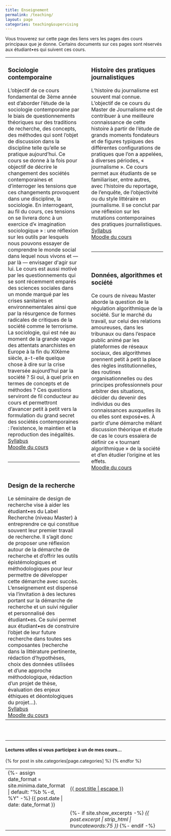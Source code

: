 ```yaml
---
title: Enseignement
permalink: /teaching/
layout: page
categories: teaching&supervising
---
```


Vous trouverez sur cette page des liens vers les pages des cours principaux que je donne. Certains documents sur ces pages sont réservés aux étudiant•es qui suivent ces cours.

<table>
  <tr>
    <td width="48%" valign="top">
      <h3>Sociologie contemporaine</h3>
      L’objectif de ce cours fondamental de 3ème année est d’aborder l’étude de la sociologie contemporaine par le biais de questionnements théoriques sur des traditions de recherche, des concepts, des méthodes qui sont l’objet de discussion 
      dans la discipline telle qu’elle se pratique aujourd’hui. Ce cours se donne à la fois pour objectif de décrire le changement des sociétés contemporaines et d’interroger les tensions que ces changements provoquent dans une discipline, 
      la sociologie. En interrogeant, au fil du cours, ces tensions on se livrera donc à un exercice d’« imagination sociologique » : une réflexion sur les outils par lesquels nous pouvons essayer de comprendre le monde social dans lequel nous vivons 
      et — par là — envisager d'agir sur lui.
      Le cours est aussi motivé par les questionnements qui se sont récemment emparés des sciences sociales dans un monde marqué par les crises sanitaires et environnementales ainsi que par la résurgence de formes radicales de critiques de la société 
      comme le terrorisme. La sociologie, qui est née au moment de la grande vague des attentats anarchistes en Europe à la fin du XIXème siècle, a-t-elle quelque chose à dire sur la crise traversée aujourd’hui par la société ? Si oui, à quel prix 
      en termes de concepts et de méthodes ? Ces questions serviront de fil conducteur au cours et permettront d’avancer petit à petit vers la formulation du grand secret des sociétés contemporaines : l’existence, le maintien et la reproduction des inégalités.
      <br>
      <a href="https://gillesbastin.github.io/pdf/Sociologie_contemporaine_2022-2023_Syllabus.pdf">Syllabus</a>
      <br>
      <a href="https://cours.univ-grenoble-alpes.fr/course/view.php?id=16967">Moodle du cours</a>
      <br><br>
      <hr size = 1>
      <br>
      <h3>Design de la recherche</h3>
      Le séminaire de design de recherche vise à aider les étudiant•es du Label Recherche (niveau Master) à entreprendre ce qui constitue souvent leur premier travail de recherche. Il s’agit donc de proposer une réflexion autour de la démarche de recherche 
      et d’offrir les outils épistémologiques et méthodologiques pour leur permettre de développer cette démarche avec succès. L’enseignement est dispensé via l’invitation à des lectures portant sur la démarche de recherche et un suivi régulier et personnalisé 
      des étudiant•es. Ce suivi permet aux étudiant•es de construire l’objet de leur future recherche dans toutes ses composantes (recherche dans la littérature pertinente, rédaction d’hypothèses, choix des données utilisées et d’une approche méthodologique, 
      rédaction d’un projet de thèse, évaluation des enjeux éthiques et déontologiques du projet…).
      <br>
      <a href="https://gillesbastin.github.io/pdf/Sociologie_contemporaine_2022-2023_Syllabus.pdf">Syllabus</a>
      <br>
      <a href="https://cours.univ-grenoble-alpes.fr/course/view.php?id=18277">Moodle du cours</a>
    </td>  
    <td width="4%">
    </td>
    <td width="48%" valign="top">
      <h3>Histoire des pratiques journalistiques</h3>
      L’histoire du journalisme est souvent mal connue. L’objectif de ce cours du Master de Journalisme est de contribuer à une meilleure connaissance de cette histoire à partir de l’étude de grands moments fondateurs et de figures typiques des différentes 
      configurations de pratiques que l’on a appelées, à diverses périodes, « journalisme ». Ce cours permet aux étudiants de se familiariser, entre autres, avec l’histoire du reportage, de l’enquête, de l’objectivité ou du style littéraire en journalisme. 
      Il se conclut par une réflexion sur les mutations contemporaines des pratiques journalistiques.
      <br>
      <a href="https://gillesbastin.github.io/pdf/Histoire des Pratiques Journalistiques 2021-2022.pdf">Syllabus</a>
      <br>
      <a href="https://cours.univ-grenoble-alpes.fr/course/view.php?id=18108">Moodle du cours</a>
      <br><br>
      <hr size = 1>
      <br>
      <h3>Données, algorithmes et société</h3>
      Ce cours de niveau Master aborde la question de la régulation algorithmique de la société. Sur le marché du travail, sur celui des relations amoureuses, dans les tribunaux ou dans l’espace public animé par les plateformes de réseaux sociaux, des algorithmes 
      prennent petit à petit la place des règles institutionnelles, des routines organisationnelles ou des principes professionnels pour arbitrer des situations, décider du devenir des individus ou des connaissances auxquelles ils ou elles sont exposé•es. 
      À partir d’une démarche mêlant discussion théorique et étude de cas le cours essaiera de définir ce « tournant algorithmique » de la société et d’en étudier l’origine et les effets.
      <br>
      <a href="https://cours.univ-grenoble-alpes.fr/course/view.php?id=19711">Moodle du cours</a>
    </td>
  </tr>
</table>

<br><br>

---

<h4>Lectures utiles si vous participez à un de mes cours…</h4>
<table style="width:100%;border:none;">
{% for post in site.categories[page.categories] %}
  <tr>
    <td style="width:15%;border:none;">
    {%- assign date_format = site.minima.date_format | default: "%b %-d, %Y" -%}
    <span>{{ post.date | date: date_format }}</span>
    </td>
    <td style="border:none;">
      <a href="{{ post.url | relative_url }}">
        {{ post.title | escape }}
      </a>
    </td>
  </tr>
  <tr>
    <td style="width:15%;border:none;">
    </td>
    <td style="border:none;">
    {%- if site.show_excerpts -%}
      <i>{{ post.excerpt | strip_html | truncatewords:75 }}</i>
    {%- endif -%}
    </td>
  </tr>
  {% endfor %}
</table>
